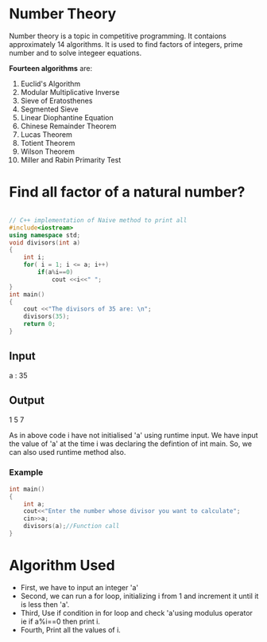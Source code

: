 # Number Theory
Number theory is a topic in competitive programming. It contaions approximately 14 algorithms. It is used to find factors of integers, prime number and to solve integeer equations.

**Fourteen algorithms** are:

1. Euclid's Algorithm
2. Modular Multiplicative Inverse
3. Sieve of Eratosthenes
4. Segmented Sieve
5. Linear Diophantine Equation
6. Chinese Remainder Theorem
7. Lucas Theorem
8. Totient Theorem
9. Wilson Theorem
10. Miller and Rabin Primarity Test

# Find all factor of a natural number?

```cpp

// C++ implementation of Naive method to print all
#include<iostream>
using namespace std;
void divisors(int a)
{
	int i;
	for( i = 1; i <= a; i++)
		if(a%i==0)
			cout <<i<<" ";
}
int main()
{
	cout <<"The divisors of 35 are: \n";
	divisors(35);
	return 0;
}
```


## Input
a : 35
## Output
1 5 7

As in above code i have not initialised 'a' using runtime input. We have input the value of 'a' at the time i was declaring the defintion of int main. So, we can also used runtime method also.
### Example

```CPP
int main()
{
	int a;
	cout<<"Enter the number whose divisor you want to calculate";
	cin>>a;
	divisors(a);//Function call
}
```

# Algorithm Used
- First, we have to input an integer 'a'
- Second, we can run a for loop, initializing i from 1 and increment it until it is less then 'a'.
- Third, Use if condition in for loop and check 'a'using modulus operator ie if a%i==0 then print i.   
- Fourth, Print all the values of i.
